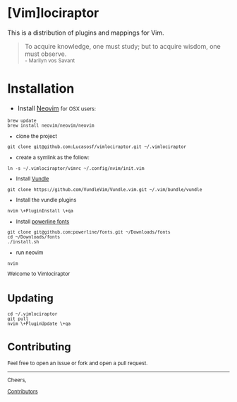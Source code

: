[Vim]lociraptor
===============

This is a distribution of plugins and mappings for Vim.

>To acquire knowledge, one must study; but to acquire wisdom, one must observe.<br>
><small>- Marilyn vos Savant</small>

# Installation

 - Install [Neovim](https://github.com/neovim/neovim)
<small>for OSX users:
```
brew update
brew install neovim/neovim/neovim
```

 - clone the project
```
git clone git@github.com:Lucasosf/vimlociraptor.git ~/.vimlociraptor
```

 - create a symlink as the follow:
```
ln -s ~/.vimlociraptor/vimrc ~/.config/nvim/init.vim
```
 - Install [Vundle](https://github.com/VundleVim/Vundle.vim)
```
git clone https://github.com/VundleVim/Vundle.vim.git ~/.vim/bundle/vundle
```

 - Install the vundle plugins
```
nvim \+PluginInstall \+qa
```

- Install [powerline fonts](https://github.com/powerline/fonts#font-families) 
```
git clone git@github.com:powerline/fonts.git ~/Downloads/fonts
cd ~/Downloads/fonts
./install.sh
```

- run neovim
```
nvim
```

Welcome to Vimlociraptor

# Updating

```
cd ~/.vimlociraptor
git pull
nvim \+PluginUpdate \+qa
```

# Contributing

Feel free to open an issue or fork and open a pull request.

---
Cheers,

[Contributors](https://github.com/Lucasosf/dragoz/graphs/contributors)


